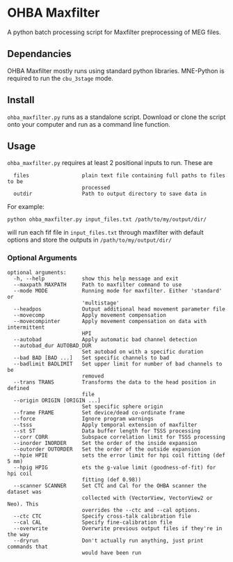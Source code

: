 # OHBA Maxfilter

A python batch processing script for Maxfilter preprocessing of MEG files.

## Dependancies

OHBA Maxfilter mostly runs using standard python libraries. MNE-Python is required to run the `cbu_3stage` mode.

## Install

`ohba_maxfilter.py` runs as a standalone script. Download or clone the script onto your computer and run as a command line function.

## Usage

`ohba_maxfilter.py` requires at least 2 positional inputs to run. These are

```
  files                 plain text file containing full paths to files to be
                        processed
  outdir                Path to output directory to save data in
```

For example:

```
python ohba_maxfilter.py input_files.txt /path/to/my/output/dir/
```

will run each fif file in `input_files.txt` through maxfilter with default options and store the outputs in `/path/to/my/output/dir/`

### Optional Arguments

```
optional arguments:
  -h, --help            show this help message and exit
  --maxpath MAXPATH     Path to maxfilter command to use
  --mode MODE           Running mode for maxfilter. Either 'standard' or
                        'multistage'
  --headpos             Output additional head movement parameter file
  --movecomp            Apply movement compensation
  --movecompinter       Apply movement compensation on data with intermittent
                        HPI
  --autobad             Apply automatic bad channel detection
  --autobad_dur AUTOBAD_DUR
                        Set autobad on with a specific duration
  --bad BAD [BAD ...]   Set specific channels to bad
  --badlimit BADLIMIT   Set upper limit for number of bad channels to be
                        removed
  --trans TRANS         Transforms the data to the head position in defined
                        file
  --origin ORIGIN [ORIGIN ...]
                        Set specific sphere origin
  --frame FRAME         Set device/dead co-ordinate frame
  --force               Ignore program warnings
  --tsss                Apply temporal extension of maxfilter
  --st ST               Data buffer length for TSSS processing
  --corr CORR           Subspace correlation limit for TSSS processing
  --inorder INORDER     Set the order of the inside expansion
  --outorder OUTORDER   Set the order of the outside expansion
  --hpie HPIE           sets the error limit for hpi coil fitting (def 5 mm)
  --hpig HPIG           ets the g-value limit (goodness-of-fit) for hpi coil
                        fitting (def 0.98))
  --scanner SCANNER     Set CTC and Cal for the OHBA scanner the dataset was
                        collected with (VectorView, VectorView2 or Neo). This
                        overrides the --ctc and --cal options.
  --ctc CTC             Specify cross-talk calibration file
  --cal CAL             Specify fine-calibration file
  --overwrite           Overwrite previous output files if they're in the way
  --dryrun              Don't actually run anything, just print commands that
                        would have been run
```

